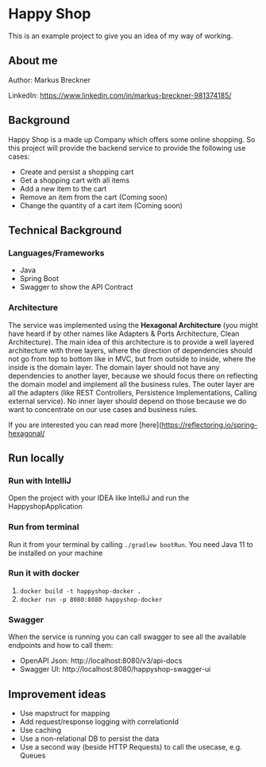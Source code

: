 # Happy Shop

This is an example project to give you an idea of my way of working.

## About me
Author: Markus Breckner<p>
LinkedIn: https://www.linkedin.com/in/markus-breckner-981374185/

## Background
Happy Shop is a made up Company which offers some online shopping.
So this project will provide the backend service to provide the following use cases:
- Create and persist a shopping cart
- Get a shopping cart with all items
- Add a new item to the cart
- Remove an item from the cart (Coming soon)
- Change the quantity of a cart item (Coming soon)

## Technical Background

### Languages/Frameworks
- Java
- Spring Boot
- Swagger to show the API Contract

### Architecture
The service was implemented using the <strong>Hexagonal Architecture</strong>
(you might have heard if by other names like Adapters & Ports Architecture, Clean Architecture).
The main idea of this architecture is to provide a well layered architecture with three layers,
where the direction of dependencies should not go from top to bottom like in MVC, but from outside to inside,
where the inside is the domain layer. The domain layer should not have any dependencies to another layer,
because we should focus there on reflecting the domain model and implement all the business rules.
The outer layer are all the adapters (like REST Controllers, Persistence Implementations, Calling external service).
No inner layer should depend on those because we do want to concentrate on our use cases and business rules.

If you are interested you can read more [here](https://reflectoring.io/spring-hexagonal/

## Run locally

### Run with IntelliJ
Open the project with your IDEA like IntelliJ and run the HappyshopApplication

### Run from terminal
Run it from your terminal by calling `./gradlew bootRun`. You need Java 11 to be installed on your machine

### Run it with docker
1) `docker build -t happyshop-docker .`
2) `docker run -p 8080:8080 happyshop-docker`

### Swagger
When the service is running you can call swagger to see all the available endpoints and how to call them:
- OpenAPI Json: http://localhost:8080/v3/api-docs
- Swagger UI: http://localhost:8080/happyshop-swagger-ui

## Improvement ideas

- Use mapstruct for mapping
- Add request/response logging with correlationId
- Use caching
- Use a non-relational DB to persist the data
- Use a second way (beside HTTP Requests) to call the usecase, e.g. Queues

